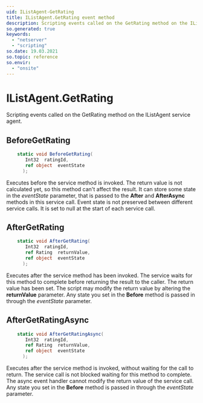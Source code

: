 ```yaml
---
uid: IListAgent-GetRating
title: IListAgent.GetRating event method
description: Scripting events called on the GetRating method on the IListAgent service agent.
so.generated: true
keywords:
  - "netserver"
  - "scripting"
so.date: 19.03.2021
so.topic: reference
so.envir:
  - "onsite"
---
```

# IListAgent.GetRating

Scripting events called on the <see cref='M:SuperOffice.CRM.Services.IListAgent.GetRating'>GetRating</see> method on the <see cref='IListAgent'>IListAgent</see>  service agent.

## BeforeGetRating
```cs
    static void BeforeGetRating(
       Int32  ratingId,
       ref object  eventState
      );
```
Executes before the service method is invoked.
The return value is not calculated yet, so this method can't affect the result.
It can store some state in the *eventState* parameter, that is passed to the **After** and **AfterAsync** methods in this service call.
Event state is not preserved between different service calls. It is set to null at the start of each service call.
## AfterGetRating
```cs
    static void AfterGetRating(
       Int32  ratingId,
       ref Rating  returnValue,
       ref object  eventState
      );
```
Executes after the service method has been invoked. The service waits for this method to complete before returning the result to the caller.
The return value has been set. The script may modify the return value by altering the **returnValue** parameter.
Any state you set in the **Before** method is passed in through the *eventState* parameter.
## AfterGetRatingAsync
```cs
    static void AfterGetRatingAsync(
       Int32  ratingId,
       ref Rating  returnValue,
       ref object  eventState
      );
```
Executes after the service method is invoked, without waiting for the call to return.
The service call is not blocked waiting for this method to complete.
The async event handler cannot modify the return value of the service call.
Any state you set in the **Before** method is passed in through the *eventState* parameter.


